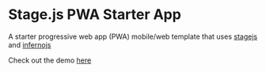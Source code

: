 Stage.js PWA Starter App
=====

A starter progressive web app (PWA) mobile/web template that uses [stagejs](https://naikus.github.io/stage)
 and [infernojs](https://github.com/infernojs/inferno)

Check out the demo [here](https://stage-starter.netlify.app/)

